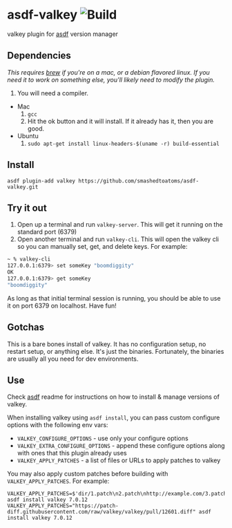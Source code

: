 # asdf-valkey ![Build](https://github.com/samof76/asdf-valkey/workflows/Build/badge.svg?branch=master)

valkey plugin for [asdf](https://github.com/asdf-vm/asdf) version manager

## Dependencies
_This requires [brew](http://brew.sh) if you're on a mac, or a debian flavored linux.  If you need it to work on something else, you'll likely need to modify the plugin._

1. You will need a compiler.
  * Mac
    1. ```gcc```
    1. Hit the ok button and it will install.  If it already has it, then you are good.
  * Ubuntu
    1. ```sudo apt-get install linux-headers-$(uname -r) build-essential```

## Install

```
asdf plugin-add valkey https://github.com/smashedtoatoms/asdf-valkey.git
```

## Try it out
1. Open up a terminal and run `valkey-server`.  This will get it running on the standard port (6379)
1. Open another terminal and run `valkey-cli`.   This will open the valkey cli so you can manually set, get, and delete keys.  For example:
```sh
~ % valkey-cli
127.0.0.1:6379> set someKey "boomdiggity"
OK
127.0.0.1:6379> get someKey
"boomdiggity"
```
As long as that initial terminal session is running, you should be able to use it on port 6379 on localhost.  Have fun!

## Gotchas
This is a bare bones install of valkey.  It has no configuration setup, no restart setup, or anything else.  It's just the binaries.  Fortunately, the binaries are usually all you need for dev environments.

## Use

Check [asdf](https://github.com/asdf-vm/asdf) readme for instructions on how to install & manage versions of valkey.

When installing valkey using `asdf install`, you can pass custom configure options with the following env vars:

* `VALKEY_CONFIGURE_OPTIONS` - use only your configure options
* `VALKEY_EXTRA_CONFIGURE_OPTIONS` - append these configure options along with ones that this plugin already uses
* `VALKEY_APPLY_PATCHES` - a list of files or URLs to apply patches to valkey

You may also apply custom patches before building with `VALKEY_APPLY_PATCHES`. For example:

```shell
VALKEY_APPLY_PATCHES=$'dir/1.patch\n2.patch\nhttp://example.com/3.patch' asdf install valkey 7.0.12
VALKEY_APPLY_PATCHES="https://patch-diff.githubusercontent.com/raw/valkey/valkey/pull/12601.diff" asdf install valkey 7.0.12
```
